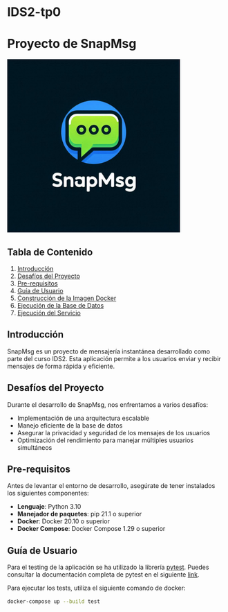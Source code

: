 # IDS2-tp0
# Proyecto de SnapMsg

<img src="logo.jpeg" alt="Logo de SnapMsg" width="400"/>

## Tabla de Contenido
1. [Introducción](#introducción)
2. [Desafíos del Proyecto](#desafíos-del-proyecto)
3. [Pre-requisitos](#pre-requisitos)
4. [Guía de Usuario](#guía-de-usuario)
5. [Construcción de la Imagen Docker](#construcción-de-la-imagen-docker)
6. [Ejecución de la Base de Datos](#ejecución-de-la-base-de-datos)
7. [Ejecución del Servicio](#ejecución-del-servicio)

## Introducción
SnapMsg es un proyecto de mensajería instantánea desarrollado como parte del curso IDS2. Esta aplicación permite a los usuarios enviar y recibir mensajes de forma rápida y eficiente.

## Desafíos del Proyecto
Durante el desarrollo de SnapMsg, nos enfrentamos a varios desafíos:
- Implementación de una arquitectura escalable
- Manejo eficiente de la base de datos
- Asegurar la privacidad y seguridad de los mensajes de los usuarios
- Optimización del rendimiento para manejar múltiples usuarios simultáneos

## Pre-requisitos
Antes de levantar el entorno de desarrollo, asegúrate de tener instalados los siguientes componentes:
- **Lenguaje**: Python 3.10
- **Manejador de paquetes**: pip 21.1 o superior
- **Docker**: Docker 20.10 o superior
- **Docker Compose**: Docker Compose 1.29 o superior

## Guía de Usuario
Para el testing de la aplicación se ha utilizado la librería [pytest](https://docs.pytest.org/en/stable/). Puedes consultar la documentación completa de pytest en el siguiente [link](https://docs.pytest.org/en/stable/).

Para ejecutar los tests, utiliza el siguiente comando de docker:
```bash
docker-compose up --build test
```	
